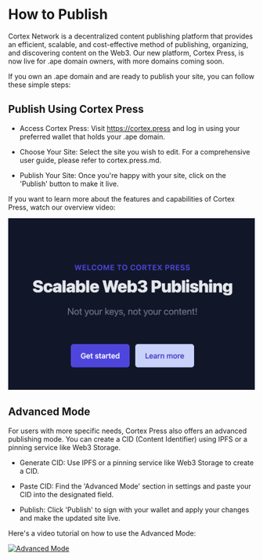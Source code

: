 # How to Publish

Cortex Network is a decentralized content publishing platform that provides an efficient, scalable, and cost-effective method of publishing, organizing, and discovering content on the Web3. Our new platform, Cortex Press, is now live for .ape domain owners, with more domains coming soon.

If you own an .ape domain and are ready to publish your site, you can follow these simple steps:

## Publish Using Cortex Press

- Access Cortex Press: Visit https://cortex.press and log in using your preferred wallet that holds your .ape domain.

- Choose Your Site: Select the site you wish to edit. For a comprehensive user guide, please refer to cortex.press.md.

- Publish Your Site: Once you're happy with your site, click on the 'Publish' button to make it live.

If you want to learn more about the features and capabilities of Cortex Press, watch our overview video:


[![Cortex Press Overview](/img/main.png)](https://youtu.be/sH5GUD_muYg) 

## Advanced Mode

For users with more specific needs, Cortex Press also offers an advanced publishing mode. You can create a CID (Content Identifier) using IPFS or a pinning service like Web3 Storage.

- Generate CID: Use IPFS or a pinning service like Web3 Storage to create a CID.

- Paste CID: Find the 'Advanced Mode' section in settings and paste your CID into the designated field.

- Publish: Click 'Publish' to sign with your wallet and apply your changes and make the updated site live.

Here's a video tutorial on how to use the Advanced Mode:

[![Advanced Mode](https://img.youtube.com/vi/xaHVXz0PEhE/maxresdefault.jpg)](https://youtu.be/xaHVXz0PEhE)

